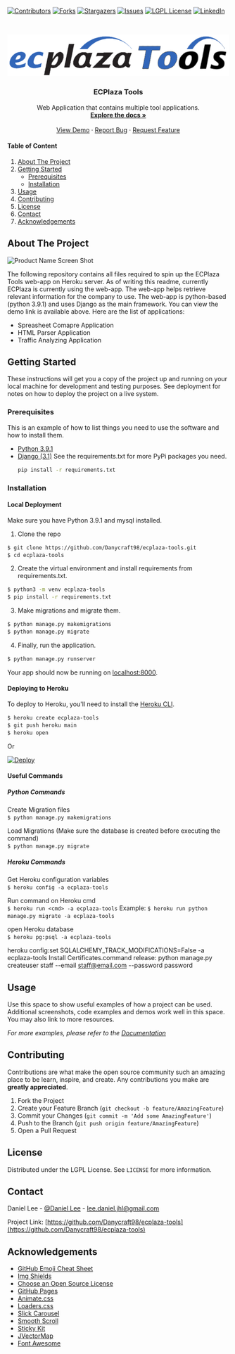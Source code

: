 <!--
*** Thanks for checking out the Best-README-Template. If you have a suggestion
*** that would make this better, please fork the repo and create a pull request
*** or simply open an issue with the tag "enhancement".
*** Thanks again! Now go create something AMAZING! :D
-->



<!-- PROJECT SHIELDS -->
<!--
*** I'm using markdown "reference style" links for readability.
*** Reference links are enclosed in brackets [ ] instead of parentheses ( ).
*** See the bottom of this document for the declaration of the reference variables
*** for contributors-url, forks-url, etc. This is an optional, concise syntax you may use.
*** https://www.markdownguide.org/basic-syntax/#reference-style-links
-->
[![Contributors][contributors-shield]][contributors-url]
[![Forks][forks-shield]][forks-url]
[![Stargazers][stars-shield]][stars-url]
[![Issues][issues-shield]][issues-url]
[![LGPL License][license-shield]][license-url]
[![LinkedIn][linkedin-shield]][linkedin-url]



<br />
<p align="center">
  <a href="https://github.com/Danycraft98/ecplaza-tools">
    <img src="static/images/logo.png" alt="Logo">
  </a>

  <h3 align="center">ECPlaza Tools</h3>

  <p align="center">
    Web Application that contains multiple tool applications.
    <br />
    <a href="https://github.com/Danycraft98/ecplaza-tools/wiki"><strong>Explore the docs »</strong></a>
    <br />
    <br />
    <a href="https://ecplaza-tools.herokuapp.com/">View Demo</a>
    ·
    <a href="https://github.com/Danycraft98/ecplaza-tools/issues">Report Bug</a>
    ·
    <a href="https://github.com/Danycraft98/ecplaza-tools/issues">Request Feature</a>
  </p>
</p>

<!-- TABLE OF CONTENTS -->
#### Table of Content
1. [About The Project](#about-the-project)
2. [Getting Started](#getting-started)
   * [Prerequisites](#prerequisites)
   * [Installation](#installation)
3. [Usage](#usage)
4. [Contributing](#contributing)
5. [License](#license)
6. [Contact](#contact)
7. [Acknowledgements](#acknowledgements)


<!-- ABOUT THE PROJECT -->
## About The Project

![Product Name Screen Shot][product-screenshot]

The following repository contains all files required to spin up the ECPlaza Tools web-app on Heroku server. As of writing this readme, currently ECPlaza is currently using the web-app. The web-app helps retrieve relevant information for the company to use. The web-app is python-based (python 3.9.1) and uses Django as the main framework. You can view the demo link is available above. Here are the list of applications:


* Spreasheet Comapre Application
* HTML Parser Application
* Traffic Analyzing Application


<!-- GETTING STARTED -->
## Getting Started

These instructions will get you a copy of the project up and running on your local machine for development and testing purposes. See deployment for notes on how to deploy the project on a live system.

### Prerequisites

This is an example of how to list things you need to use the software and how to install them.
* [Python 3.9.1](https://python.org/)
* [Django (3.1)](https://www.djangoproject.com/)
See the requirements.txt for more PyPi packages you need.
  ```sh
  pip install -r requirements.txt
  ```

### Installation

#### Local Deployment
Make sure you have Python 3.9.1 and mysql installed. 

1. Clone the repo
```sh
$ git clone https://github.com/Danycraft98/ecplaza-tools.git
$ cd ecplaza-tools
```
2. Create the virtual environment and install requirements from requirements.txt.
```sh
$ python3 -m venv ecplaza-tools
$ pip install -r requirements.txt
```
3. Make migrations and migrate them.
```sh
$ python manage.py makemigrations
$ python manage.py migrate
```
4. Finally, run the application.
```sh
$ python manage.py runserver
```

Your app should now be running on [localhost:8000](http://localhost:8000/).


#### Deploying to Heroku

To deploy to Heroku, you'll need to install the [Heroku CLI](https://devcenter.heroku.com/articles/heroku-cli).

```sh
$ heroku create ecplaza-tools
$ git push heroku main
$ heroku open
```

Or

[![Deploy](https://www.herokucdn.com/deploy/button.svg)](https://heroku.com/deploy?template=https://github.com/Danycraft98/ecplaza-tools)
#### Useful Commands
##### Python Commands
Create Migration files<br/>
`$ python manage.py makemigrations`

Load Migrations (Make sure the database is created before executing the command)<br/>
`$ python manage.py migrate`

##### Heroku Commands
Get Heroku configuration variables<br/>
`$ heroku config -a ecplaza-tools`

Run command on Heroku cmd<br/>
`$ heroku run <cmd> -a ecplaza-tools`
Example: `$ heroku run python manage.py migrate -a ecplaza-tools`

open Heroku database<br/>
`$ heroku pg:psql -a ecplaza-tools`


heroku config:set SQLALCHEMY_TRACK_MODIFICATIONS=False -a ecplaza-tools
Install Certificates.command
release: python manage.py createuser staff --email staff@email.com --password password


<!-- USAGE EXAMPLES -->
## Usage

Use this space to show useful examples of how a project can be used. Additional screenshots, code examples and demos work well in this space. You may also link to more resources.

_For more examples, please refer to the [Documentation](https://github.com/Danycraft98/ecplaza-tools/wiki)_



<!-- CONTRIBUTING -->
## Contributing

Contributions are what make the open source community such an amazing place to be learn, inspire, and create. Any contributions you make are **greatly appreciated**.

1. Fork the Project
2. Create your Feature Branch (`git checkout -b feature/AmazingFeature`)
3. Commit your Changes (`git commit -m 'Add some AmazingFeature'`)
4. Push to the Branch (`git push origin feature/AmazingFeature`)
5. Open a Pull Request



<!-- LICENSE -->
## License

Distributed under the LGPL License. See `LICENSE` for more information.



<!-- CONTACT -->
## Contact

Daniel Lee - [@Daniel Lee](https://www.linkedin.com/in/daniel-lee-jhl/) - lee.daniel.jhl@gmail.com

Project Link: [https://github.com/Danycraft98/ecplaza-tools](https://github.com/Danycraft98/ecplaza-tools)



<!-- ACKNOWLEDGEMENTS -->
## Acknowledgements
* [GitHub Emoji Cheat Sheet](https://www.webpagefx.com/tools/emoji-cheat-sheet)
* [Img Shields](https://shields.io)
* [Choose an Open Source License](https://choosealicense.com)
* [GitHub Pages](https://pages.github.com)
* [Animate.css](https://daneden.github.io/animate.css)
* [Loaders.css](https://connoratherton.com/loaders)
* [Slick Carousel](https://kenwheeler.github.io/slick)
* [Smooth Scroll](https://github.com/cferdinandi/smooth-scroll)
* [Sticky Kit](http://leafo.net/sticky-kit)
* [JVectorMap](http://jvectormap.com)
* [Font Awesome](https://fontawesome.com)





<!-- MARKDOWN LINKS & IMAGES -->
<!-- https://www.markdownguide.org/basic-syntax/#reference-style-links -->
[logo-uri]: static/images/logo.png
[contributors-shield]: https://img.shields.io/github/contributors/Danycraft98/ecplaza-tools.svg?style=for-the-badge
[contributors-url]: https://github.com/Danycraft98/ecplaza-tools/graphs/contributors
[forks-shield]: https://img.shields.io/github/forks/Danycraft98/ecplaza-tools.svg?style=for-the-badge
[forks-url]: https://github.com/Danycraft98/ecplaza-tools/network/members
[stars-shield]: https://img.shields.io/github/stars/Danycraft98/ecplaza-tools.svg?style=for-the-badge
[stars-url]: https://github.com/Danycraft98/ecplaza-tools/stargazers
[issues-shield]: https://img.shields.io/github/issues/Danycraft98/ecplaza-tools.svg?style=for-the-badge
[issues-url]: https://github.com/Danycraft98/ecplaza-tools/issues
[license-shield]: https://img.shields.io/github/license/Danycraft98/ecplaza-tools.svg?style=for-the-badge
[license-url]: https://github.com/Danycraft98/ecplaza-tools/blob/master/LICENSE.txt
[linkedin-shield]: https://img.shields.io/badge/-LinkedIn-black.svg?style=for-the-badge&logo=linkedin&colorB=555
[linkedin-url]: https://www.linkedin.com/in/daniel-lee-jhl/
[product-screenshot]: https://repository-images.githubusercontent.com/337784703/ce9f1180-825e-11eb-8bcc-04a652fb8f1e
